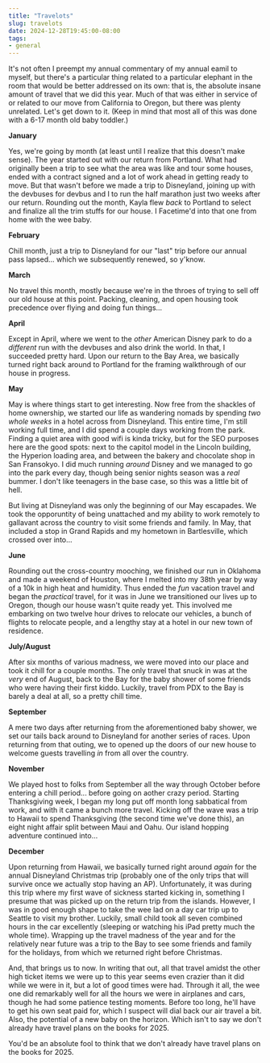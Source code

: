 ```yaml
---
title: "Travelots"
slug: travelots
date: 2024-12-28T19:45:00-08:00
tags:
- general
---
```

It's not often I preempt my annual commentary of my annual eamil to myself, but there's a particular thing related to a particular elephant in the room that would be better addressed on its own: that is, the absolute insane amount of travel that we did this year. Much of that was either in service of or related to our move from California to Oregon, but there was plenty unrelated. Let's get down to it. (Keep in mind that most all of this was done with a 6-17 month old baby toddler.)

**January**

Yes, we're going by month (at least until I realize that this doesn't make sense). The year started out with our return from Portland. What had originally been a trip to see what the area was like and tour some houses, ended with a contract signed and a lot of work ahead in getting ready to move. But that wasn't before we made a trip to Disneyland, joining up with the devbuses for devbus and I to run the half marathon just two weeks after our return. Rounding out the month, Kayla flew _back_ to Portland to select and finalize all the trim stuffs for our house. I Facetime'd into that one from home with the wee baby.

**February**

Chill month, just a trip to Disneyland for our "last" trip before our annual pass lapsed... which we subsequently renewed, so y'know.

**March**

No travel this month, mostly because we're in the throes of trying to sell off our old house at this point. Packing, cleaning, and open housing took precedence over flying and doing fun things...

**April**

Except in April, where we went to the _other_ American Disney park to do a _different_ run with the devbuses and also drink the world. In that, I succeeded pretty hard. Upon our return to the Bay Area, we basically turned right back around to Portland for the framing walkthrough of our house in progress.

**May**

May is where things start to get interesting. Now free from the shackles of home ownership, we started our life as wandering nomads by spending _two whole weeks_ in a hotel across from Disneyland. This entire time, I'm still working full time, and I did spend a couple days working from the park. Finding a quiet area with good wifi is kinda tricky, but for the SEO purposes here are the good spots: next to the capitol model in the Lincoln building, the Hyperion loading area, and between the bakery and chocolate shop in San Fransokyo. I did much running _around_ Disney and we managed to go into the park every day, though being senior nights season was a _real_ bummer. I don't like teenagers in the base case, so this was a little bit of hell.

But living at Disneyland was only the beginning of our May escapades. We took the opporuntity of being unattached and my ability to work remotely to gallavant across the country to visit some friends and family. In May, that included a stop in Grand Rapids and my hometown in Bartlesville, which crossed over into...

**June**

Rounding out the cross-country mooching, we finished our run in Oklahoma and made a weekend of Houston, where I melted into my 38th year by way of a 10k in high heat and humidity. Thus ended the _fun_ vacation travel and began the _practical_ travel, for it was in June we transitioned our lives up to Oregon, though our house wasn't quite ready yet. This involved me embarking on two twelve hour drives to relocate our vehicles, a bunch of flights to relocate people, and a lengthy stay at a hotel in our new town of residence.

**July/August**

After six months of various madness, we were moved into our place and took it chill for a couple months. The only travel that snuck in was at the _very_ end of August, back to the Bay for the baby shower of some friends who were having their first kiddo. Luckily, travel from PDX to the Bay is barely a deal at all, so a pretty chill time.

**September**

A mere two days after returning from the aforementioned baby shower, we set our tails back around to Disneyland for another series of races. Upon returning from that outing, we to opened up the doors of our new house to welcome guests travelling _in_ from all over the country.

**November**

We played host to folks from September all the way through October before entering a chill period... before going on aother crazy period. Starting Thanksgiving week, I began my long put off month long sabbatical from work, and with it came a bunch more travel. Kicking off the wave was a trip to Hawaii to spend Thanksgiving (the second time we've done this), an eight night affair split between Maui and Oahu. Our island hopping adventure continued into...

**December**

Upon returning from Hawaii, we basically turned right around _again_ for the annual Disneyland Christmas trip (probably one of the only trips that will survive once we actually stop having an AP). Unfortunately, it was during this trip where my first wave of sickness started kicking in, something I presume that was picked up on the return trip from the islands. However, I was in good enough shape to take the wee lad on a day car trip up to Seattle to visit my brother. Luckily, small child took all seven combined hours in the car excellently (sleeping or watching his iPad pretty much the whole time). Wrapping up the travel madness of the year and for the relatively near future was a trip to the Bay to see some friends and family for the holidays, from which we returned right before Christmas.

And, that brings us to now. In writing that out, all that travel amidst the other high ticket items we were up to this year seems even crazier than it did while we were in it, but a lot of good times were had. Through it all, the wee one did remarkably well for all the hours we were in airplanes and cars, though he had some patience testing moments. Before too long, he'll have to get his own seat paid for, which I suspect will dial back our air travel a bit. Also, the potential of a new baby on the horizon. Which isn't to say we don't already have travel plans on the books for 2025.

You'd be an absolute fool to think that we don't already have travel plans on the books for 2025.
